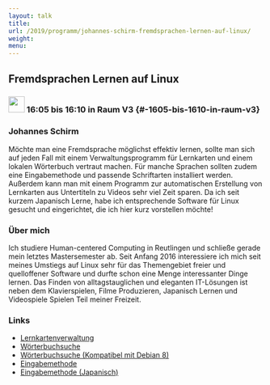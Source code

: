 ```yaml
---
layout: talk
title:
url: /2019/programm/johannes-schirm-fremdsprachen-lernen-auf-linux/
weight:
menu:
---
```

## Fremdsprachen Lernen auf Linux

### <img height = "32" src="../../../images/lightning.svg"> 16:05 bis 16:10 in Raum V3 {#-1605-bis-1610-in-raum-v3}

### Johannes Schirm

Möchte man eine Fremdsprache möglichst effektiv lernen, sollte man sich auf jeden Fall mit einem Verwaltungsprogramm für Lernkarten und einem lokalen Wörterbuch vertraut machen. Für manche Sprachen sollten zudem eine Eingabemethode und passende Schriftarten installiert werden. Außerdem kann man mit einem Programm zur automatischen Erstellung von Lernkarten aus Untertiteln zu Videos sehr viel Zeit sparen. Da ich seit kurzem Japanisch Lerne, habe ich entsprechende Software für Linux gesucht und eingerichtet, die ich hier kurz vorstellen möchte!

### Über mich

Ich studiere Human-centered Computing in Reutlingen und schließe gerade mein letztes Mastersemester ab. Seit Anfang 2016 interessiere ich mich seit meines Umstiegs auf Linux sehr für das Themengebiet freier und quelloffener Software und durfte schon eine Menge interessanter Dinge lernen. Das Finden von alltagstauglichen und eleganten IT-Lösungen ist neben dem Klavierspielen, Filme Produzieren, Japanisch Lernen und Videospiele Spielen Teil meiner Freizeit.

### Links

- <a href="https://de.wikipedia.org/wiki/Anki" target="_blank">Lernkartenverwaltung</a>
- <a href="https://github.com/ludios/qolibri" target="_blank">Wörterbuchsuche</a>
- <a href="https://github.com/2ion/qolibri2" target="_blank">Wörterbuchsuche (Kompatibel mit Debian 8)</a>
- <a href="https://de.wikipedia.org/wiki/IBus" target="_blank">Eingabemethode</a>
- <a href="https://en.wikipedia.org/wiki/Anthy" target="_blank">Eingabemethode (Japanisch)</a>